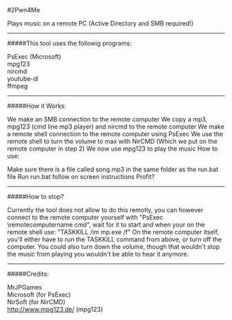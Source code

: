 #2Pwn4Me

Plays music on a remote PC (Active Directory and SMB required!)

---
#####This tool uses the followig programs:

PsExec (Microsoft)<br>
mpg123<br>
nircmd<br>
youtube-dl<br>
ffmpeg

---
#####How it Works:

We make an SMB connection to the remote computer
We copy a mp3, mpg123 (cmd line mp3 player) and nircmd to the remote computer
We make a remote shell connection to the remote computer using PsExec
We use the remote shell to turn the volume to max with NirCMD (Which we put on the remote computer in step 2)
We now use mpg123 to play the music
How to use:

Make sure there is a file called song.mp3 in the same folder as the run.bat file
Run run.bat
follow on screen instructions
Profit?

---
#####How to stop?

Currently the tool does not allow to do this remotly, you can however connect to the remote computer yourself with "PsExec \\remotecomputername cmd", wait for it to start and when your on the remote shell use: "TASKKILL /im mp.exe /f"
On the remote computer itself, you'll either have to run the TASKKILL command from above, or turn off the computer. You could also turn down the volume, though that wouldn't stop the music from playing you wouldn't be able to hear it anymore.

---
#####Credits:

MrJPGames<br>
Microsoft (for PsExec)<br>
NirSoft (for NirCMD)<br>
http://www.mpg123.de/ (mpg123)<br>
